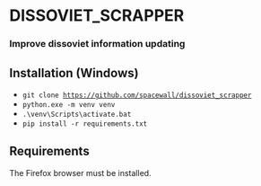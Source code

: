 # DISSOVIET_SCRAPPER
### Improve dissoviet information updating

## Installation (Windows)
* <code>git clone https://github.com/spacewall/dissoviet_scrapper</code>
* <code>python.exe -m venv venv</code>
* <code>.\venv\Scripts\activate.bat</code>
* <code>pip install -r requirements.txt</code>

## Requirements
The Firefox browser must be installed.
